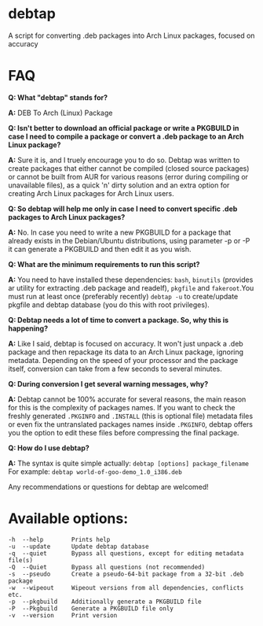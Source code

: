 debtap
======

A script for converting .deb packages into Arch Linux packages, focused on accuracy

# FAQ

**Q: What "debtap" stands for?**

**A:** DEB To Arch (Linux) Package

**Q: Isn't better to download an official package or write a PKGBUILD in case I need to compile a package or convert a .deb package to an Arch Linux package?**

**A:** Sure it is, and I truely encourage you to do so. Debtap was written to create packages that either cannot be compiled (closed source packages) or cannot be built from AUR for various reasons (error during compiling or unavailable files), as a quick 'n' dirty solution and an extra option for creating Arch Linux packages for Arch Linux users.

**Q: So debtap will help me only in case I need to convert specific .deb packages to Arch Linux packages?**

**A:** No. In case you need to write a new PKGBUILD for a package that already exists in the Debian/Ubuntu distributions, using parameter -p or -P it can generate a PKGBUILD and then edit it as you wish.

**Q: What are the minimum requirements to run this script?**

**A:** You need to have installed these dependencies: `bash`, `binutils` (provides ar utility for extracting .deb package and readelf), `pkgfile` and `fakeroot`.You must run at least once (preferably recently) `debtap -u` to create/update pkgfile and debtap database (you do this with root privileges).

**Q: Debtap needs a lot of time to convert a package. So, why this is happening?**

**A:** Like I said, debtap is focused on accuracy. It won't just unpack a .deb package and then repackage its data to an Arch Linux package, ignoring metadata. Depending on the speed of your processor and the package itself, conversion can take from a few seconds to several minutes.

**Q: During conversion I get several warning messages, why?**

**A:** Debtap cannot be 100% accurate for several reasons,  the main reason for this is the complexity of packages names. If you want to check the freshly generated `.PKGINFO` and `.INSTALL` (this is optional file) metadata files or even fix the untranslated packages names inside `.PKGINFO`, debtap offers you the option to edit these files before compressing the final package.

**Q: How do I use debtap?**

**A:** The syntax is quite simple actually: `debtap [options] package_filename`
For example: `debtap world-of-goo-demo_1.0_i386.deb`

Any recommendations or questions for debtap are welcomed!

Available options:
==================

    -h  --help        Prints help
    -u  --update      Update debtap database
    -q  --quiet       Bypass all questions, except for editing metadata file(s)
    -Q  --Quiet       Bypass all questions (not recommended)
    -s  --pseudo      Create a pseudo-64-bit package from a 32-bit .deb package
    -w  --wipeout     Wipeout versions from all dependencies, conflicts etc.
    -p  --pkgbuild    Additionally generate a PKGBUILD file
    -P  --Pkgbuild    Generate a PKGBUILD file only
    -v  --version     Print version
